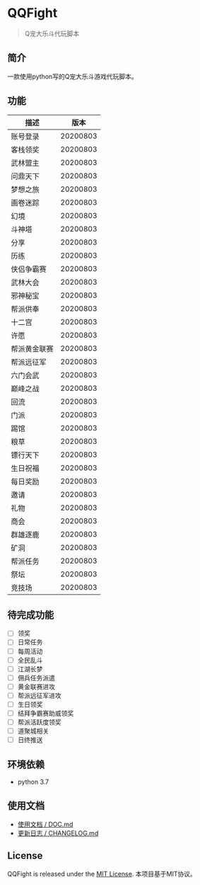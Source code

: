 # QQFight

> Q宠大乐斗代玩脚本

## 简介

一款使用python写的Q宠大乐斗游戏代玩脚本。

## 功能

| 描述         | 版本     |
| ------------ | -------- |
| 账号登录     | 20200803 |
| 客栈领奖     | 20200803 |
| 武林盟主     | 20200803 |
| 问鼎天下     | 20200803 |
| 梦想之旅     | 20200803 |
| 画卷迷踪     | 20200803 |
| 幻境         | 20200803 |
| 斗神塔       | 20200803 |
| 分享         | 20200803 |
| 历练         | 20200803 |
| 侠侣争霸赛   | 20200803 |
| 武林大会     | 20200803 |
| 邪神秘宝     | 20200803 |
| 帮派供奉     | 20200803 |
| 十二宫       | 20200803 |
| 许愿         | 20200803 |
| 帮派黄金联赛 | 20200803 |
| 帮派远征军   | 20200803 |
| 六门会武     | 20200803 |
| 巅峰之战     | 20200803 |
| 回流         | 20200803 |
| 门派         | 20200803 |
| 踢馆         | 20200803 |
| 粮草         | 20200803 |
| 镖行天下     | 20200803 |
| 生日祝福     | 20200803 |
| 每日奖励     | 20200803 |
| 邀请         | 20200803 |
| 礼物         | 20200803 |
| 商会         | 20200803 |
| 群雄逐鹿     | 20200803 |
| 矿洞         | 20200803 |
| 帮派任务     | 20200803 |
| 祭坛         | 20200803 |
| 竞技场       | 20200803 |

## 待完成功能

- [ ] 领奖
- [ ] 日常任务
- [ ] 每周活动
- [ ] 全民乱斗
- [ ] 江湖长梦
- [ ] 佣兵任务派遣
- [ ] 黄金联赛进攻
- [ ] 帮派远征军进攻
- [ ] 生日领奖
- [ ] 结拜争霸赛助威领奖
- [ ] 帮派活跃度领奖
- [ ] 道聚城相关
- [ ] 日终推送

## 环境依赖

- python 3.7

## 使用文档

* [使用文档 / DOC.md](./DOC.md)
* [更新日志 / CHANGELOG.md](./CHANGELOG.md)

## License

QQFight is released under the [MIT License](http://www.opensource.org/licenses/mit-license). 
本项目基于MIT协议。